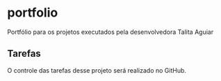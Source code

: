 # portfolio
Portfólio para os projetos executados pela desenvolvedora Talita Aguiar
## Tarefas 
O controle das tarefas desse projeto será realizado no GitHub.